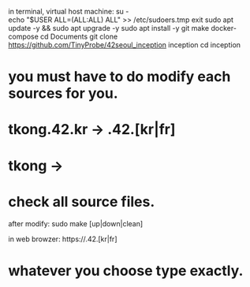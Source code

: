 in terminal, virtual host machine:
su -<br>
echo "$USER ALL=(ALL:ALL) ALL" >> /etc/sudoers.tmp
exit
sudo apt update -y && sudo apt upgrade -y
sudo apt install -y git make docker-compose
cd Documents
git clone https://github.com/TinyProbe/42seoul_inception inception
cd inception

# you must have to do modify each sources for you.
# tkong.42.kr -> <ID>.42.[kr|fr]
# tkong -> <ID>
# check all source files.

after modify:
sudo make [up|down|clean]

in web browzer:
https://<ID>.42.[kr|fr]

# whatever you choose type exactly.

